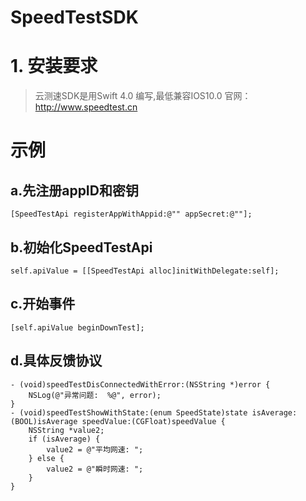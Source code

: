 # SpeedTestSDK
# 1. 安装要求
>云测速SDK是用Swift 4.0 编写,最低兼容IOS10.0 
>官网：http://www.speedtest.cn


# 示例
## a.先注册appID和密钥
```obj
[SpeedTestApi registerAppWithAppid:@"" appSecret:@""];
```
## b.初始化SpeedTestApi
```obj
self.apiValue = [[SpeedTestApi alloc]initWithDelegate:self];
```
## c.开始事件
```obj
[self.apiValue beginDownTest];
```
## d.具体反馈协议

```obj
- (void)speedTestDisConnectedWithError:(NSString *)error {
    NSLog(@"异常问题:  %@", error);
}
- (void)speedTestShowWithState:(enum SpeedState)state isAverage:(BOOL)isAverage speedValue:(CGFloat)speedValue {
    NSString *value2;
    if (isAverage) {
        value2 = @"平均网速: ";
    } else {
        value2 = @"瞬时网速: ";
    }
}
```
